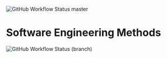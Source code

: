 ![GitHub Workflow Status master](https://img.shields.io/github/actions/workflow/status/MunaSamaha/sem/main.yml?branch=master)
# Software Engineering Methods
![GitHub Workflow Status (branch)](https://img.shields.io/github/actions/workflow/status/MunaSamaha/sem/main.yml?branch=<branch>)
